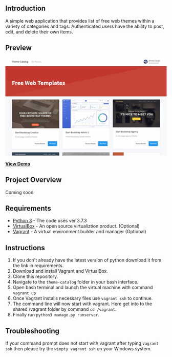 ## Introduction

A simple web application that provides list of free web themes within a variety of categories and tags. 
Authenticated users have the ability to post, edit, and delete their own items.

## Preview

![Theme Catalog preview](https://github.com/cangir/theme-catalog/blob/master/preview.jpg)

**[View Demo](https://cleanbootstrap.com)**

## Project Overview
Coming soon


## Requirements

- [Python 3](https://www.python.org/downloads/) - The code uses ver 3.7.3
- [VirtualBox](https://www.virtualbox.org/) - An open source virtualiztion product. (Optional)
- [Vagrant](https://www.vagrantup.com/) - A virtual environment builder and manager (Optional)

## Instructions

1. If you don't already have the latest version of python download it from the link in requirements.
2. Download and install Vagrant and VirtualBox.
3. Clone this repository.
4. Navigate to the `theme-catalog` folder in your bash interface.
5. Open bash terminal and launch the virtual machine with command `vagrant up`
6. Once Vagrant installs necessary files use `vagrant ssh` to continue.
7. The command line will now start with vagrant. Here get into to the shared /vagrant folder by command `cd /vagrant`.
8. Finally run `python3 manage.py runserver`.


## Troubleshooting
If your command prompt does not start with vagrant after typing `vagrant ssh` then please try the `winpty vagrant ssh` on your Windows system.